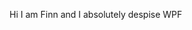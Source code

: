 Hi I am Finn and I absolutely despise WPF

<!---
Finnimon/Finnimon is a ✨ special ✨ repository because its `README.md` (this file) appears on your GitHub profile.
You can click the Preview link to take a look at your changes.
--->
